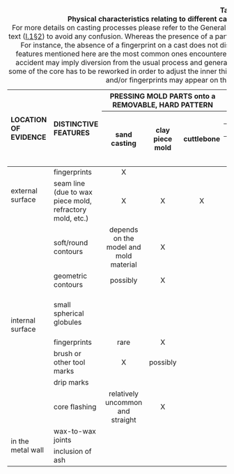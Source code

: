 <table id="table-04">
  <caption><strong>Table 4</strong><br /><strong>Physical characteristics relating to different casting processes observable on a bronze sculpture</strong><br />
  <span class="details">For more details on casting processes please refer to the General Introduction (<a target="_blank" href="/intro/#s2">§2</a>). Warning: It is essential to read the full details in the text (<a target="_blank" href="/vol-1/1/#s2">I.1§2</a>) to avoid any confusion. Whereas the presence of a particular feature can rule out a particular process, the reverse is not true. For instance, the absence of a fingerprint on a cast does not discount the lost-wax process as the method of facture. Further, the features mentioned here are the most common ones encountered for a given process carried out under “normal” conditions, but any accident may imply diversion from the usual process and generate unexpected features. If, for example, in a direct lost-wax process some of the core has to be reworked in order to adjust the inner thickness of the wax before pouring the bronze, small spherical globules and/or fingerprints may appear on the internal surface of the finished bronze.</span>
  </caption>
<thead style="text-align:center">
 <tr>
  <th rowspan=4 style="text-align:left">LOCATION OF EVIDENCE</th>
  <th rowspan=4 style="text-align:left">DISTINCTIVE FEATURES</th>
  <th colspan=3>PRESSING MOLD PARTS onto a REMOVABLE, HARD PATTERN</th>
  <th colspan=7>EMBEDDING of COMBUSTIBLE MODEL in MOLD and BURNING IT OUT</th>
 </tr>
 <tr>
  <th rowspan=3>sand casting</th>
  <th rowspan=3>clay piece mold</th>
  <th rowspan=3>cuttlebone</th>
  <th colspan=6>lost wax</th>
  <th rowspan=3>life cast (solid)</th>
 </tr>
 <tr>
  <th colspan=2>direct</th>
  <th colspan=4>indirect</th>
 </tr>
 <tr>
  <th>traditional</th>
  <th>wax slab</th>
  <th>lasagna</th>
  <th>cut-back core</th>
  <th>slush molding</th>
  <th>wax slab</th>
 </tr>
</thead>
<tbody style="text-align:center">
 <tr>
  <td rowspan=2 style="text-align:left">external surface</td>
  <td style="text-align:left">fingerprints</td>
  <td>X</td>
  <td>&nbsp;</td>
  <td>&nbsp;</td>
  <td>X</td>
  <td>X</td>
  <td>X</td>
  <td>X</td>
  <td>X</td>
  <td>X</td>
  <td>&nbsp;</td>
 </tr>
 <tr>
  <td style="text-align:left">seam line (due to wax piece mold, refractory
  mold, etc.)</td>
  <td>X</td>
  <td>X</td>
  <td>X</td>
  <td>&nbsp;</td>
  <td>&nbsp;</td>
  <td>X</td>
  <td>X</td>
  <td>X</td>
  <td>X</td>
  <td>X</td>
 </tr>
 <tr>
  <td rowspan=7 style="text-align:left">internal surface</td>
  <td style="text-align:left">soft/round contours</td>
  <td>depends on the model and mold material</td>
  <td>X</td>
  <td>&nbsp;</td>
  <td>&nbsp;</td>
  <td>X</td>
  <td>&nbsp;</td>
  <td>&nbsp;</td>
  <td>X</td>
  <td>&nbsp;</td>
  <td>&nbsp;</td>
 </tr>
 <tr>
  <td style="text-align:left">geometric contours</td>
  <td>possibly</td>
  <td>X</td>
  <td>&nbsp;</td>
  <td>possibly</td>
  <td>&nbsp;</td>
  <td>possibly</td>
  <td>X</td>
  <td>&nbsp;</td>
  <td>&nbsp;</td>
  <td>&nbsp;</td>
 </tr>
 <tr>
  <td style="text-align:left">small spherical globules</td>
  <td>&nbsp;</td>
  <td>&nbsp;</td>
  <td>&nbsp;</td>
  <td>&nbsp;</td>
  <td>if
  using a poured core</td>
  <td>&nbsp;</td>
  <td>if
  using a poured core</td>
  <td>possibly</td>
  <td>possibly</td>
  <td>&nbsp;</td>
 </tr>
 <tr>
  <td style="text-align:left">fingerprints</td>
  <td>rare</td>
  <td>X</td>
  <td>&nbsp;</td>
  <td>X</td>
  <td>X</td>
  <td>possibly</td>
  <td>&nbsp;</td>
  <td>X</td>
  <td>X</td>
  <td>&nbsp;</td>
 </tr>
 <tr>
  <td style="text-align:left">brush or other tool marks</td>
  <td>X</td>
  <td>possibly</td>
  <td>&nbsp;</td>
  <td>X</td>
  <td>X</td>
  <td>X</td>
  <td>&nbsp;</td>
  <td>X</td>
  <td>X</td>
  <td>&nbsp;</td>
 </tr>
 <tr>
  <td style="text-align:left">drip marks</td>
  <td>&nbsp;</td>
  <td>&nbsp;</td>
  <td>&nbsp;</td>
  <td>&nbsp;</td>
  <td>X</td>
  <td>&nbsp;</td>
  <td>&nbsp;</td>
  <td>X</td>
  <td>X</td>
  <td>&nbsp;</td>
 </tr>
 <tr>
  <td style="text-align:left">core flashing</td>
  <td>relatively uncommon and straight</td>
  <td>X</td>
  <td>&nbsp;</td>
  <td>if
  hollow cast or relief</td>
  <td>X</td>
  <td>X</td>
  <td>X</td>
  <td>X</td>
  <td>X</td>
  <td>&nbsp;</td>
 </tr>
 <tr>
  <td rowspan=2 style="text-align:left">in the metal wall</td>
  <td style="text-align:left">wax-to-wax joints</td>
  <td>&nbsp;</td>
  <td>&nbsp;</td>
  <td>&nbsp;</td>
  <td>&nbsp;</td>
  <td>X</td>
  <td>&nbsp;</td>
  <td>&nbsp;</td>
  <td>X</td>
  <td>X</td>
  <td>&nbsp;</td>
 </tr>
 <tr>
  <td style="text-align:left">inclusion of ash</td>
  <td>&nbsp;</td>
  <td>&nbsp;</td>
  <td>&nbsp;</td>
  <td>&nbsp;</td>
  <td>&nbsp;</td>
  <td>&nbsp;</td>
  <td>&nbsp;</td>
  <td>&nbsp;</td>
  <td>&nbsp;</td>
  <td>X</td>
 </tr>
</tbody>
</table>
